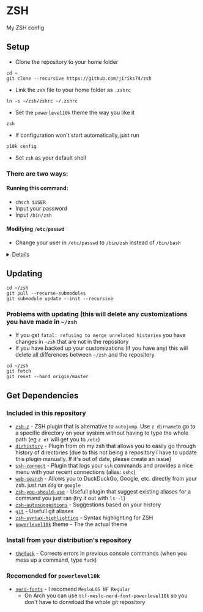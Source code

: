 # ZSH
My ZSH config

## Setup
  - Clone the repository to your home folder
```
cd ~
git clone --recursive https://github.com/jiriks74/zsh
```
  - Link the `zsh` file to your home folder as `.zshrc`
```
ln -s ~/zsh/zshrc ~/.zshrc
```
  - Set the `powerlevel10k` theme the way you like it
```
zsh
```
  - If configuration won't start automatically, just run
```
p10k config
```
  - Set `zsh` as your default shell
### There are two ways:
#### Running this command:
- ```chsch $USER```
- Input your password
- Input `/bin/zsh`

#### Modifying `/etc/passwd`
  * Change your user in `/etc/passwd` to `/bin/zsh` instead of `/bin/bash`
<details>

  * Find line containing your username
  * Change the end of the line
    From: ...`:/bin/bash`

    To:   ...`:/bin/zsh`
</details>

## Updating
```
cd ~/zsh
git pull --recurse-submodules
git submodule update --init --recursive
```

###  Problems with updating (this will delete any customizations you have made in `~/zsh`
  - If you get `fatal: refusing to merge unrelated histories` you have changes in `~zsh` that are not in the repository
  - If you have backed up your customizations (if you have any) this will delete all differences between `~/zsh` and the repository
```
cd ~/zsh
git fetch
git reset --hard origin/master
```

## Get Dependencies

### Included in this repository
  - [`zsh-z`](https://github.com/agkozak/zsh-z) - ZSH plugin that is alternative to `autojump`. Use `z dirname`to go to a specific directory on your system without having to type the whole path (eg `z et` will get you to `/etc`)
  - [`dirhistory`](https://github.com/ohmyzsh/ohmyzsh/tree/master/plugins/dirhistory) - Plugin from oh my zsh that allows you to easily go through history of directories (due to this not being a repository I have to update this plugin manually. If it's out of date, please create an issue)
  - [`ssh-connect`](https://github.com/gko/ssh-connect) - Plugin that logs your `ssh` commands and provides a nice menu with your recent connections (alias: `sshc`)
  - [`web-search`](https://github.com/sineto/web-search) - Allows you to DuckDuckGo, Google, etc. directly from your zsh. just run `ddg` or `google`
  - [`zsh-you-should-use`](https://github.com/MichaelAquilina/zsh-you-should-use) - Usefull plugin that suggest existing aliases for a command you just ran (try it out with `ls -l`)
  - [`zsh-autosuggestions`](https://github.com/zsh-users/zsh-autosuggestions) - Suggestions based on your history
  - [`git`](https://github.com/davidde/git) - Usefull git aliases
  - [`zsh-syntax-highlighting`](https://github.com/zsh-users/zsh-syntax-highlighting) - Syntax highlighting for ZSH
  - [`powerlevel10k`](https://github.com/romkatv/powerlevel10k) theme - The the actual theme

### Install from your distribution's repository
  - [`thefuck`](https://github.com/nvbn/thefuck) - Corrects errors in previous console commands (when you mess up a command, type `fuck`)

### Recomended for `powerlevel10k`
  - [`nerd-fonts`](https://github.com/ryanoasis/nerd-fonts "nerd-fonts github page") - I recomend `MesloLGS NF Regular`
      - On Arch you can use `ttf-meslo-nerd-font-powerlevel10k` so you don't have to donwload the whole git repository

